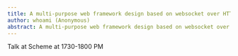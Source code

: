 ```yaml
---
title: A multi-purpose web framework design based on websocket over HTTP gateway
author: whoami (Anonymous)
abstract: A multi-purpose web framework design based on websocket over HTTP gateway
---
```


Talk at Scheme at 1730-1800 PM
